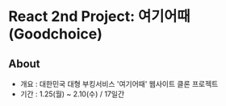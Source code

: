 # React 2nd Project: 여기어때(Goodchoice)

## About
- 개요 : 대한민국 대형 부킹서비스 '여기어때' 웹사이트 클론 프로젝트
- 기간 : 1.25(월) ~ 2.10(수) / 17일간
